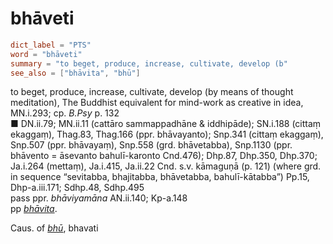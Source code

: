 # bhāveti

``` toml
dict_label = "PTS"
word = "bhāveti"
summary = "to beget, produce, increase, cultivate, develop (b"
see_also = ["bhāvita", "bhū"]
```

to beget, produce, increase, cultivate, develop (by means of thought meditation), The Buddhist equivalent for mind\-work as creative in idea, MN.i.293; cp. *B.Psy* p. 132  
■ DN.ii.79; MN.ii.11 (cattāro sammappadhāne & iddhipāde); SN.i.188 (cittaṃ ekaggaṃ), Thag.83, Thag.166 (ppr. bhāvayanto); Snp.341 (cittaṃ ekaggaṃ), Snp.507 (ppr. bhāvayaṃ), Snp.558 (grd. bhāvetabba), Snp.1130 (ppr. bhāvento = āsevanto bahulī\-karonto Cnd.476); Dhp.87, Dhp.350, Dhp.370; Ja.i.264 (mettaṃ), Ja.i.415, Ja.ii.22 Cnd. s.v. kāmaguṇā (p. 121) (where grd. in sequence “sevitabba, bhajitabba, bhāvetabba, bahulī\-kātabba”) Pp.15, Dhp\-a.iii.171; Sdhp.48, Sdhp.495  
pass ppr. *bhāviyamāna* AN.ii.140; Kp\-a.148  
pp *[bhāvita](bhāvita.md)*.

Caus. of *[bhū](bhū.md)*, bhavati

